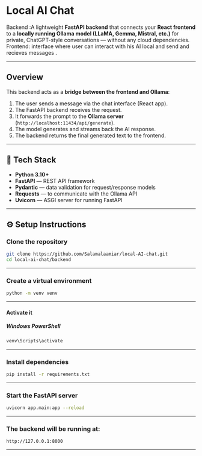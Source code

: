 #  Local AI Chat

Backend :A lightweight **FastAPI backend** that connects your **React frontend** to a **locally running Ollama model (LLaMA, Gemma, Mistral, etc.)** for private, ChatGPT-style conversations — without any cloud dependencies.
Frontend: interface where user can interact with his AI local and send and recieves messages .

---

## Overview

This backend acts as a **bridge between the frontend and Ollama**:

1. The user sends a message via the chat interface (React app).
2. The FastAPI backend receives the request.
3. It forwards the prompt to the **Ollama server** (`http://localhost:11434/api/generate`).
4. The model generates and streams back the AI response.
5. The backend returns the final generated text to the frontend.

---

## 🧩 Tech Stack

- **Python 3.10+**
- **FastAPI** — REST API framework
- **Pydantic** — data validation for request/response models
- **Requests** — to communicate with the Ollama API
- **Uvicorn** — ASGI server for running FastAPI

---



## ⚙️ Setup Instructions

### Clone the repository

```bash
git clone https://github.com/Salamalaamiar/local-AI-chat.git
cd local-ai-chat/backend

```

---
### Create a virtual environment
```bash
python -m venv venv

```

---
#### Activate it

##### Windows PowerShell
```bash
venv\Scripts\activate

```
---

### Install dependencies

```bash
pip install -r requirements.txt

```
---
### Start the FastAPI server
```bash
uvicorn app.main:app --reload

```
---
### The backend will be running at:

```bash
http://127.0.0.1:8000

```
---
